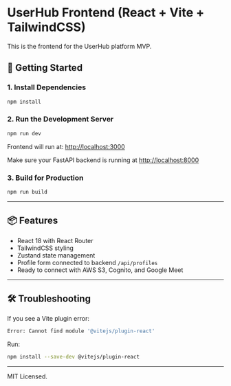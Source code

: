 # UserHub Frontend (React + Vite + TailwindCSS)

This is the frontend for the UserHub platform MVP.

## 🚀 Getting Started

### 1. Install Dependencies

```bash
npm install
```

### 2. Run the Development Server

```bash
npm run dev
```

Frontend will run at: [http://localhost:3000](http://localhost:3000)

Make sure your FastAPI backend is running at [http://localhost:8000](http://localhost:8000)

### 3. Build for Production

```bash
npm run build
```

---

## 📦 Features

- React 18 with React Router
- TailwindCSS styling
- Zustand state management
- Profile form connected to backend `/api/profiles`
- Ready to connect with AWS S3, Cognito, and Google Meet

---

## 🛠 Troubleshooting

If you see a Vite plugin error:

```bash
Error: Cannot find module '@vitejs/plugin-react'
```

Run:

```bash
npm install --save-dev @vitejs/plugin-react
```

---

MIT Licensed.